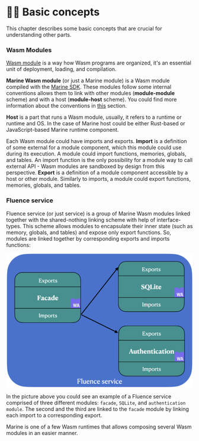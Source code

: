 # 🧑🏫 Basic concepts

This chapter describes some basic concepts that are crucial for understanding other parts.

### Wasm Modules

[Wasm module](https://webassembly.github.io/spec/core/syntax/modules.html) is a way how Wasm programs are organized, it's an essential unit of deployment, loading, and compilation.

**Marine Wasm module** (or just a Marine module) is a Wasm module compiled with the [Marine SDK](../marine-rust-sdk/marine-rust-sdk.md). These modules follow some internal conventions allows them to link with other modules (**module-module** scheme) and with a host (**module-host** scheme). You could find more information about the conventions in [this](../marine-rust-sdk/module-abi.md) section.

**Host** is a part that runs a Wasm module, usually, it refers to a runtime or runtime and OS. In the case of Marine host could be either Rust-based or JavaScript-based Marine runtime component.

Each Wasm module could have imports and exports. **Import** is a definition of some external for a module component, which this module could use during its execution. A module could import functions, memories, globals, and tables. An import function is the only possibility for a module way to call external API - Wasm modules are sandboxed by design from this perspective. **Export** is a definition of a module component accessible by a host or other module. Similarly to imports, a module could export functions, memories, globals, and tables.

### Fluence service

Fluence service (or just service) is a group of Marine Wasm modules linked together with the shared-nothing linking scheme with help of interface-types. This scheme allows modules to encapsulate their inner state (such as memory, globals, and tables) and expose only export functions. So, modules are linked together by corresponding exports and imports functions:

![an example of Fluence service](./an-example-of-Fluence-service.png)

In the picture above you could see an example of a Fluence service comprised of three different modules: `facade`, `SQLite`, and `authentication module`. The second and the third are linked to the `facade` module by linking each import to a corresponding export.

Marine is one of a few Wasm runtimes that allows composing several Wasm modules in an easier manner.
